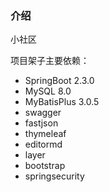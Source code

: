 ### 介绍
小社区

项目架子主要依赖：
- SpringBoot 2.3.0
- MySQL 8.0
- MyBatisPlus 3.0.5
- swagger
- fastjson
- thymeleaf
- editormd
- layer
- bootstrap
- springsecurity

